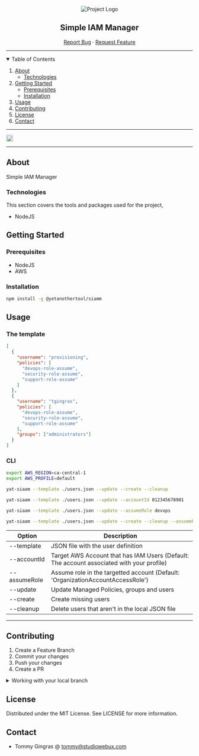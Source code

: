 <div align="center">

![Project Logo](https://webuxlab-static.s3.ca-central-1.amazonaws.com/logoAmpoule.svg)

<h2>Simple IAM Manager</h2>

<p align="center">
  <a href="https://github.com/yet-another-tool/copy-paste/issues">Report Bug</a>
  ·
  <a href="https://github.com/yet-another-tool/copy-paste/issues">Request Feature</a>
</p>
</div>

---

<details open="open">
  <summary>Table of Contents</summary>
  <ol>
    <li>
      <a href="#about">About</a>
      <ul>
        <li><a href="#technologies">Technologies</a></li>
      </ul>
    </li>
    <li>
      <a href="#getting-started">Getting Started</a>
      <ul>
        <li><a href="#prerequisites">Prerequisites</a></li>
        <li><a href="#installation">Installation</a></li>
      </ul>
    </li>
    <li><a href="#usage">Usage</a></li>
    <li><a href="#contributing">Contributing</a></li>
    <li><a href="#license">License</a></li>
    <li><a href="#contact">Contact</a></li>
  </ol>
</details>

---

<a href="https://badge.fury.io/js/@yetanothertool%2Fsiamm"><img src="https://badge.fury.io/js/@yetanothertool%2Fsiamm.svg" alt="npm version" height="18"></a>

---

## About

Simple IAM Manager

### Technologies

This section covers the tools and packages used for the project,

- NodeJS

## Getting Started

### Prerequisites

- NodeJS
- AWS

### Installation

```bash
npm install -g @yetanothertool/siamm
```

## Usage

### The template

```json
[
  {
    "username": "provisioning",
    "policies": [
      "devops-role-assume",
      "security-role-assume",
      "support-role-assume"
    ]
  },
  {
    "username": "tgingras",
    "policies": [
      "devops-role-assume",
      "security-role-assume",
      "support-role-assume"
    ],
    "groups": ["administrators"]
  }
]
```

### CLI

```bash
export AWS_REGION=ca-central-1
export AWS_PROFILE=default
```

```bash
yat-siaam --template ./users.json --update --create --cleanup
```

```bash
yat-siaam --template ./users.json --update --accountId 012345678901
```

```bash
yat-siaam --template ./users.json --update --assumeRole devops
```

```bash
yat-siaam --template ./users.json --update --create --cleanup --assumeRole devops --accountId 012345678901
```

| Option       | Description                                                                               |
| ------------ | ----------------------------------------------------------------------------------------- |
| --template   | JSON file with the user definition                                                        |
| --accountId  | Target AWS Account that has IAM Users (Default: The account associated with your profile) |
| --assumeRole | Assume role in the targetted account (Default: 'OrganizationAccountAccessRole')           |
| --update     | Update Managed Policies, groups and users                                                 |
| --create     | Create missing users                                                                      |
| --cleanup    | Delete users that aren't in the local JSON file                                           |

---

## Contributing

1. Create a Feature Branch
2. Commit your changes
3. Push your changes
4. Create a PR

<details>
<summary>Working with your local branch</summary>

**Branch Checkout:**

```bash
git checkout -b <feature|fix|release|chore|hotfix>/prefix-name
```

> Your branch name must starts with [feature|fix|release|chore|hotfix] and use a / before the name;
> Use hyphens as separator;
> The prefix correspond to your Kanban tool id (e.g. abc-123)

**Keep your branch synced:**

```bash
git fetch origin
git rebase origin/master
```

**Commit your changes:**

```bash
git add .
git commit -m "<feat|ci|test|docs|build|chore|style|refactor|perf|BREAKING CHANGE>: commit message"
```

> Follow this convention commitlint for your commit message structure

**Push your changes:**

```bash
git push origin <feature|fix|release|chore|hotfix>/prefix-name
```

**Examples:**

```bash
git checkout -b release/v1.15.5
git checkout -b feature/abc-123-something-awesome
git checkout -b hotfix/abc-432-something-bad-to-fix
```

```bash
git commit -m "docs: added awesome documentation"
git commit -m "feat: added new feature"
git commit -m "test: added tests"
```

</details>

## License

Distributed under the MIT License. See LICENSE for more information.

## Contact

- Tommy Gingras @ tommy@studiowebux.com
